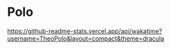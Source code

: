 # Polo

https://github-readme-stats.vercel.app/api/wakatime?username=TheoPolo&layout=compact&theme=dracula
